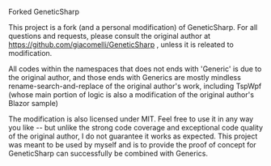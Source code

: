 Forked GeneticSharp

This project is a fork (and a personal modification) of GeneticSharp. For all questions and requests, 
please consult the original author at https://github.com/giacomelli/GeneticSharp ,
unless it is releated to modification.

All codes within the namespaces that does not ends with 'Generic' is due to the original author, and
those ends with Generics are mostly mindless rename-search-and-replace of the original author's work,
including TspWpf (whose main portion of logic is also a modification of the original author's Blazor sample)

The modification is also licensed under MIT. Feel free to use it in any way you like -- but unlike
the strong code coverage and exceptional code quality of the original author, I do not guarantee it works
as expected. This project was meant to be used by myself and is to provide the proof of concept for
GeneticSharp can successfully be combined with Generics.
